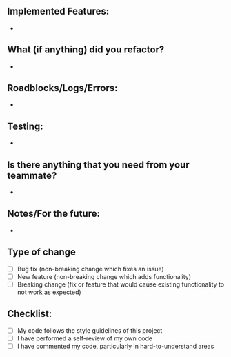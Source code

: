 ## Implemented Features:
-

## What (if anything) did you refactor?
-

## Roadblocks/Logs/Errors:
-

## Testing:
-

## Is there anything that you need from your teammate?
-

## Notes/For the future:
-


## Type of change
- [ ] Bug fix (non-breaking change which fixes an issue)
- [ ] New feature (non-breaking change which adds functionality)
- [ ] Breaking change (fix or feature that would cause existing functionality to not work as expected)

## Checklist:
- [ ] My code follows the style guidelines of this project
- [ ] I have performed a self-review of my own code
- [ ] I have commented my code, particularly in hard-to-understand areas
